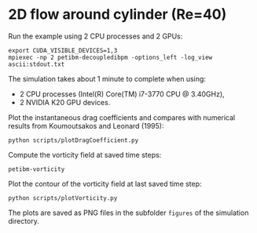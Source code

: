 # 2D flow around cylinder (Re=40)

Run the example using 2 CPU processes and 2 GPUs:

```
export CUDA_VISIBLE_DEVICES=1,3
mpiexec -np 2 petibm-decoupledibpm -options_left -log_view ascii:stdout.txt
```

The simulation takes about 1 minute to complete when using:
- 2 CPU processes (Intel(R) Core(TM) i7-3770 CPU @ 3.40GHz),
- 2 NVIDIA K20 GPU devices.

Plot the instantaneous drag coefficients and compares with numerical results
from Koumoutsakos and Leonard (1995):

```
python scripts/plotDragCoefficient.py
```

Compute the vorticity field at saved time steps:

```
petibm-vorticity
```

Plot the contour of the vorticity field at last saved time step:

```
python scripts/plotVorticity.py
```

The plots are saved as PNG files in the subfolder `figures` of the simulation
directory.
